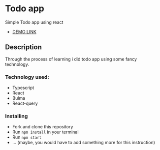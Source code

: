# Todo app

Simple Todo app using react

- [DEMO LINK](https://ihorandrianov.github.io/react_todo-app-with-api/)

## Description

Through the process of learning i did todo app using some fancy technology.

### Technology used:

- Typescript
- React
- Bulma
- React-query

### Installing

- Fork and clone this repository
- Run `npm install` in your terminal
- Run `npm start`
- ... (maybe, you would have to add something more for this instruction)
